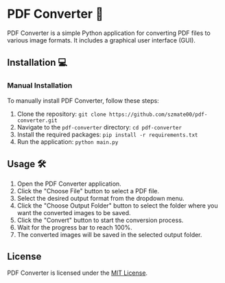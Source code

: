 # PDF Converter :page_facing_up:

PDF Converter is a simple Python application for converting PDF files to various image formats. It includes a graphical user interface (GUI).

## Installation :computer:

### Manual Installation

To manually install PDF Converter, follow these steps:

1. Clone the repository: `git clone https://github.com/szmate00/pdf-converter.git`
2. Navigate to the `pdf-converter` directory: `cd pdf-converter`
3. Install the required packages: `pip install -r requirements.txt`
4. Run the application: `python main.py`

## Usage :hammer_and_wrench:

1. Open the PDF Converter application.
2. Click the "Choose File" button to select a PDF file.
3. Select the desired output format from the dropdown menu.
4. Click the "Choose Output Folder" button to select the folder where you want the converted images to be saved.
5. Click the "Convert" button to start the conversion process.
6. Wait for the progress bar to reach 100%.
7. The converted images will be saved in the selected output folder.

## License

PDF Converter is licensed under the [MIT License](https://github.com/szmate00/pdf-converter/blob/main/LICENSE).
